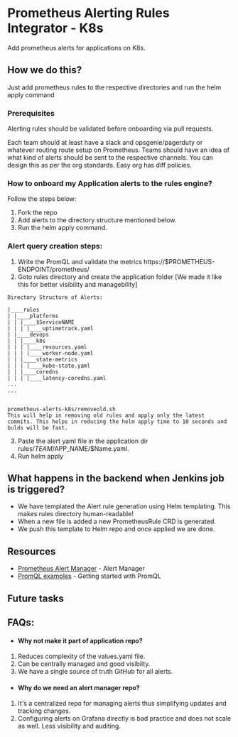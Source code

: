 
# Prometheus Alerting Rules Integrator - K8s

Add prometheus alerts for applications on K8s.

## How we do this?

Just add prometheus rules to the respective directories and run the helm apply command

### Prerequisites

Alerting rules should be validated before onboarding via pull requests.

Each team should at least have a slack and opsgenie/pagerduty or whatever routing route setup on Prometheus. Teams should have an idea of what kind of alerts should be sent to the respective channels.
You can design this as per the org standards. Easy org has diff policies. 

### How to onboard my Application alerts to the rules engine?

Follow the steps below:

1. Fork the repo
2. Add alerts to the directory structure mentioned below.
3. Run the helm apply command.

### Alert query creation steps:

1. Write the PromQL and validate the metrics
https://$PROMETHEUS-ENDPOINT/prometheus/
2. Goto rules directory and create the application folder [We made it like this for better visibility and managebility]
```
Directory Structure of Alerts:

|____rules
| |____platforms
| | |____$ServiceNAME
| | | |____uptimetrack.yaml
| |____devops
| | |____k8s
| | | |____resources.yaml
| | | |____worker-node.yaml
| | |____state-metrics
| | | |____kube-state.yaml
| | |____coredns
| | | |____latency-coredns.yaml
...
...


prometheus-alerts-k8s/removeold.sh
This will help in removing old rules and apply only the latest commits. This helps in reducing the helm apply time to 10 seconds and bulds will be fast.
```
3. Paste the alert yaml file in the application dir rules/$TEAM/$APP_NAME/$Name.yaml. 
4. Run helm apply
## What happens in the backend when Jenkins job is triggered?

* We have templated the Alert rule generation using Helm templating. This makes rules directory human-readable!
* When a new file is added a new PrometheusRule CRD is generated. 
* We push this template to Helm repo and once applied we are done.

## Resources
* [Prometheus Alert Manager](https://prometheus.io/docs/alerting/alertmanager/) - Alert Manager
* [PromQL examples](https://prometheus.io/docs/prometheus/latest/querying/examples/) - Getting started with PromQL

## Future tasks 

## FAQs:

* #### Why not make it part of application repo?

1. Reduces complexity of the values.yaml file.
2. Can be centrally managed and good visibilty. 
3. We have a single source of truth GitHub for all alerts.

* #### Why do we need an alert manager repo?
1. It's a centralized repo for managing alerts thus simplifying updates and tracking changes.
2. Configuring alerts on Grafana directly is bad practice and does not scale as well. Less visibility and auditing.

